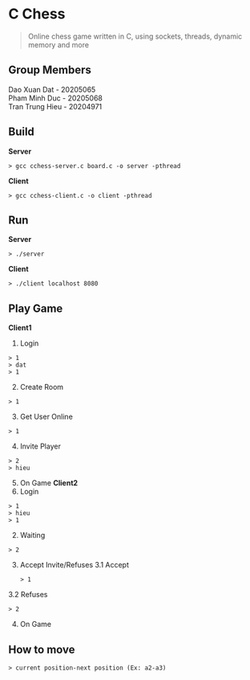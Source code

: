 # C Chess
> Online chess game written in C, using sockets, threads, dynamic memory and more

## Group Members
Dao Xuan Dat - 20205065 <br>
Pham Minh Duc - 20205068 <br>
Tran Trung Hieu - 20204971 <br>

## Build
**Server**
```
> gcc cchess-server.c board.c -o server -pthread
```
**Client**
```
> gcc cchess-client.c -o client -pthread
```

## Run
**Server**
```
> ./server
```
**Client**
```
> ./client localhost 8080
```

## Play Game
**Client1**
1. Login
```
> 1
> dat
> 1
```
2. Create Room
```
> 1
```
3. Get User Online
```
> 1
```
4. Invite Player
```
> 2
> hieu
```
5. On Game
**Client2**
1. Login
```
> 1
> hieu
> 1
```
2. Waiting
```
> 2
```
3. Accept Invite/Refuses
  3.1 Accept
   ```
   > 1
   ```
  3.2 Refuses
   ```
   > 2
   ```
4. On Game

## How to move
```
> current position-next position (Ex: a2-a3)
